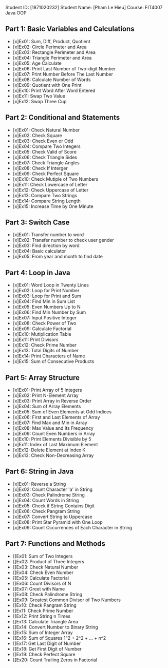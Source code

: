 Student ID: [1871020232] 
Student Name: [Pham Le Hieu] 
Course: FIT4007 Java OOP

## Part 1: Basic Variables and Calculations
- [x]Ex01: Sum, Diff, Product, Quotient 
- [x]Ex02: Circle Perimeter and Area
- [x]Ex03: Rectangle Perimeter and Area
- [x]Ex04: Triangle Perimeter and Area
- [x]Ex05: Age Calculate
- [x]Ex06: Print Last Number of Two-digit Number
- [x]Ex07: Print Number Before The Last Number
- [x]Ex08: Calculate Number of Words
- [x]Ex09: Quotient with One Print
- [x]Ex10: Print Word After Word Entered
- [x]Ex11: Swap Two Value
- [x]Ex12: Swap Three Cup

## Part 2: Conditional and Statements
- [x]Ex01: Check Natural Number 
- [x]Ex02: Check Square
- [x]Ex03: Check Even or Odd
- [x]Ex04: Compare Two Integers
- [x]Ex05: Check Valid of Score
- [x]Ex06: Check Triangle Sides
- [x]Ex07: Check Triangle Angles
- [x]Ex08: Check If Interger
- [x]Ex09: Check Perfect Square
- [x]Ex10: Check Mutiple of Two Numbers
- [x]Ex11: Check Lowercase of Letter
- [x]Ex12: Check Uppercase of Letter
- [x]Ex13: Compare Two Strings
- [x]Ex14: Compare String Length
- [x]Ex15: Increase Time by One Minute

## Part 3: Switch Case
- [x]Ex01: Transfer number to word
- [x]Ex02: Transfer number to check user gender
- [x]Ex03: Find direction by word
- [x]Ex04: Basic calculator
- [x]Ex05: From year and month to find date

## Part 4: Loop in Java
- [x]Ex01: Word Loop in Twenty Lines
- [x]Ex02: Loop for Print Number
- [x]Ex03: Loop for Print and Sum
- [x]Ex04: Find Min in Sum List
- [x]Ex05: Even Numbers Up to N
- [x]Ex06: Find Min Number by Sum
- [x]Ex07: Input Positive Integer
- [x]Ex08: Check Power of Two
- [x]Ex09: Calculate Factorial
- [x]Ex10: Mutiplication Table
- [x]Ex11: Print Divisors 
- [x]Ex12: Check Prime Number
- [x]Ex13: Total Digits of Number
- [x]Ex14: Print Characters of Name
- [x]Ex15: Sum of Consecutive Products

## Part 5: Array Structure
 - [x]Ex01: Print Array of 5 Integers
 - [x]Ex02: Print N-Element Array
 - [x]Ex03: Print Array in Reverse Order
 - [x]Ex04: Sum of Array Elements
 - [x]Ex05: Sum of Even Elements at Odd Indices
 - [x]Ex06: First and Last Elements of Array
 - [x]Ex07: Find Max and Min in Array
 - [x]Ex08: Max Value and Its Frequency
 - [x]Ex09: Count Even Numbers in Array
 - [x]Ex10: Print Elements Divisible by 5
 - [x]Ex11: Index of Last Maximum Element
 - [x]Ex12: Delete Element at Index K
 - [x]Ex13: Check Non-Decreasing Array

 ## Part 6: String in Java
- [x]Ex01: Reverse a String
- [x]Ex02: Count Character 'a' in String
- [x]Ex03: Check Palindrome String
- [x]Ex04: Count Words in String
- [x]Ex05: Check if String Contains Digit
- [x]Ex06: Check Pangram String
- [x]Ex07: Convert String to Uppercase
- [x]Ex08: Print Star Pyramid with One Loop
- [x]Ex09: Count Occurrences of Each Character in String

## Part 7: Functions and Methods
 - []Ex01: Sum of Two Integers
 - []Ex02: Product of Three Integers
 - []Ex03: Check Natural Number
 - []Ex04: Check Even Number
 - []Ex05: Calculate Factorial
 - []Ex06: Count Divisors of N
 - []Ex07: Greet with Name
 - []Ex08: Check Palindrome String
 - []Ex09: Greatest Common Divisor of Two Numbers
 - []Ex10: Check Pangram String
 - []Ex11: Check Prime Number
 - []Ex12: Print String n Times
 - []Ex13: Calculate Triangle Area
 - []Ex14: Convert Number to Binary String
 - []Ex15: Sum of Integer Array
 - []Ex16: Sum of Squares 1^2 + 2^2 + ... + n^2
 - []Ex17: Get Last Digit of Number
 - []Ex18: Get First Digit of Number
 - []Ex19: Check Perfect Square
 - []Ex20: Count Trailing Zeros in Factorial
